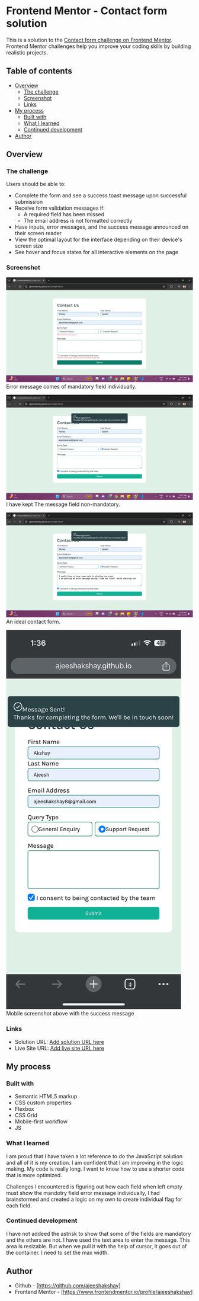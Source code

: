 # Frontend Mentor - Contact form solution

This is a solution to the [Contact form challenge on Frontend Mentor](https://www.frontendmentor.io/challenges/contact-form--G-hYlqKJj). Frontend Mentor challenges help you improve your coding skills by building realistic projects. 

## Table of contents

- [Overview](#overview)
  - [The challenge](#the-challenge)
  - [Screenshot](#screenshot)
  - [Links](#links)
- [My process](#my-process)
  - [Built with](#built-with)
  - [What I learned](#what-i-learned)
  - [Continued development](#continued-development)
- [Author](#author)

## Overview

### The challenge

Users should be able to:

- Complete the form and see a success toast message upon successful submission
- Receive form validation messages if:
  - A required field has been missed
  - The email address is not formatted correctly
- Have inputs, error messages, and the success message announced on their screen reader
- View the optimal layout for the interface depending on their device's screen size
- See hover and focus states for all interactive elements on the page

### Screenshot

![](/desktop-error-message.png)
Error message comes of mandatory field individually.

![](/desktop-success-message.png)
I have kept The message field non-mandatory. 

![](/desktop-success-message2.png)
An ideal contact form.

![](/mobile-screenshot.jpg)
Mobile screenshot above with the success message

### Links

- Solution URL: [Add solution URL here](https://www.frontendmentor.io/solutions/contact-form-using-html-css-and-js-9l7PHpS4Ob)
- Live Site URL: [Add live site URL here](https://ajeeshakshay.github.io/Contact-form/)

## My process

### Built with

- Semantic HTML5 markup
- CSS custom properties
- Flexbox
- CSS Grid
- Mobile-first workflow
- JS

### What I learned

I am proud that I have taken a lot reference to do the JavaScript solution and all of it is my creation. I am confident that I am improving in the logic making. My code is really long. I want to know how to use a shorter code that is more optimized.

Challenges I encountered is figuring out how each field when left empty must show the mandotry field error message individually, I had brainstormed and created a logic on my own to create individual flag for each field.

### Continued development

I have not addeed the astrisk to show that some of the fields are mandatory and the others are not. I have used the text area to enter the message. This area is resizable. But when we pull it with the help of cursor, it goes out of the container. I need to set the max width.

## Author

- Github - [https://github.com/ajeeshakshay]
- Frontend Mentor - [https://www.frontendmentor.io/profile/ajeeshakshay]